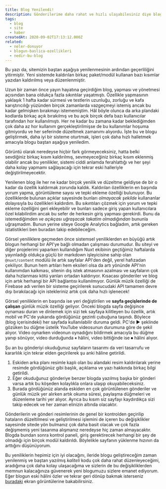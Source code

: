 ```yaml
---
title: Blog Yenilendi!
description: Gönderilerime daha rahat ve hızlı ulaşabilesiniz diye blogumu baştan aşağıya yeniledim ve seveceğiniz birkaç özellik ekledim!
tags:
  - blog
  - site
  - haber
createdAt: 2020-09-02T17:13:12.000Z
related:
  - neler-donuyor
  - blogun-baslica-ozellikleri
  - nedir-bu-blog
---
```


<blog-notification type="warning">Bu yazı da, sitemizin baştan aşağıya yenilenmesinin ardından geçerliliğini yitirmiştir. Yeni sistemde kaldırılan birkaç paket/modül kullanan bazı kısımlar yazıdan kaldırılmış veya düzenlenmiştir.</blog-notification>

Uzun bir zaman önce yayın hayatına geçirdiğim blog, yapması ve yönetmesi açısından bana oldukça fazla sıkıntılar yaşatmıştı. Özellikle yapmasının yaklaşık 1 hafta kadar sürmesi ve testlerin uzunluğu, zorluğu ve kafa karıştırıcılığı yüzünden birçok zamanlarda vazgeçmeyi istemiş ancak bu kadar gelmişken bırakmayı istememiştim. Hâl böyle olunca da arka plandaki kodlarda birkaç açık bırakılmış ve bu açık birçok defa bazı kullanıcılar tarafından hor kullanılmıştı. Her ne kadar bu zamana kadar beklediğimden çok daha az hor kullanım gerçekleştirilmişse de bu kullanımlar hoşuma gitmiyordu ve her seferinde düzeltmek zamanımı alıyordu. İşte bu ve blogu geliştirmek, daha iyi bir sisteme oturtmak, işleri çok daha hızlı halletmek amacıyla blogu baştan aşağıya yeniledim.

Görüntü olarak neredeyse hiçbir fark görmeyeceksiniz, hatta belki sevdiğiniz birkaç kısım kaldırılmış, sevmeyeceğiniz birkaç kısım eklenmiş olabilir ancak bu yenilikler, sistemi ciddi anlamda ferahlattığı ve her şeyi daha kolay yapmamı sağlayacağı için tekrar eski halleriyle değiştirilmeyecektir.

Yenilenen blog ile her ne kadar birçok yenilik ve düzeltme geldiyse de bir o kadar da özellik kaldırmak zorunda kaldık. Kaldırılan özelliklerin en başında yorum yapma, görüntüleme sayısı ve tepki ekleme özelliği bulunuyor. Bu özelliklerde bulunan açıklar sayesinde bunları _olmayacak şekilde_ kullananlar dolayısıyla bu özellikleri kaldırdım. Bu sıkıntıları çözmek için yorum ve tepki ekleme özelliğini geri ekleyebilir ve bunları sadece giriş yapan kullanıcılara özel kılabilirdim ancak bu sefer de herkesin giriş yapması gerekirdi. Bunu da istemediğimden _ve açıkçası uğraşacak takatim olmadığından_ bununla uğraşmadım. Bunun yerine siteye Google Analytics bağladım, artık gereken istatistikleri ben buradan takip edebileceğim.

Görsel yeniliklere geçmeden önce sistemsel yeniliklerden en büyüğü artık blogun herhangi bir API'ye bağlı olmadan çalışması durumudur. Bu siteyi ve diğer projelerimi yaparken kullandığım Nuxt ekibinin geçtiğimiz haftalarda yayınladığı oldukça güçlü bir markdown işleyicisine sahip olan `@nuxt/content` modülü ile artık sayfalar API'den değil, yerel hafızadan çekiliyor. Bunun hem artıları hem eksileri olsa da artı yönünde API'nin kullanımdan kalkması, sitenin dış istek atmasının azalması ve sayfaların çok daha hızlanması kötü yanları ortadan kaldırıyor. Kısacası gönderiler ve blog için artık herhangi bir API bağlantısı kullanılmıyor. Günlük müzik özelliği de Firebase adı verilen bir sisteme geçirilerek sunucudaki API tamamen devre dışı bırakılacağı için istekleriniz artık çok daha hızlı işlenecek!

Görsel yeniliklerin en başında ise yeri değiştirilen ve **sayfa geçişlerinde de çalışan** günlük müzik özelliği geliyor. Önceki blogda sayfa değişince oynaması duran ve dinlemek için sizi tek sayfaya kilitleyen bu özellik, artık mobil ve PC'de yukarıda gördüğünüz gezinti çubuğuna taşındı. Böylece (blog içerisindeki) her sayfada kullanılabilir duruma geldi. PC'de ▶ şeklinde gözüken bu düğme üstelik YouTube videosunun durumuna göre de şekil alıyor. Video oynarken videonun oynadığını bildirmek amacıyla bu düğme yanıp sönüyor, video durduğunda ⏸ hâlini, video bittiğinde ise ⏹ hâlini alıyor.

<smart-image src="https://i.vgy.me/7QLxBi.png"></smart-image>

Şu an bu gönderiyi okuduğunuz sayfaların tasarımı da veri tasarrufu ve kararlılık için tekrar elden geçirilerek şu anki hâline getirildi.

<smart-image src="https://i.vgy.me/vUtLtv.png"></smart-image>

1. Eskiden arka planı resimle kaplı olan bu alandaki resim kaldırılarak yerine resimde gördüğünüz gibi başlık, açıklama ve yazı hakkında birkaç bilgi getirildi.
2. Eğer okuduğunuz gönderiye benzer blogda yazılmış başka bir gönderi varsa artık bu köşeden kolaylıkla onlara ulaşıp okuyabileceksiniz.
3. Burada gördüğünüz alanda eskiden en çok görüntülenen gönderiler ve günlük müzik yer alırken artık okuma süresi, paylaşma düğmeleri ve düzenleme tarihi yer alıyor. Ayrıca bu kısım siz sayfayı kaydırdıkça sizi takip edecek ve her zaman elinizin altında olacaktır.

Gönderilerin ve gönderi resimlerinin de genel bir kontrolden geçirilip hataların düzeltilmesi ve geliştirilmesi işlemini de içeren bu değişiklikler sayesinde sitede yön bulmanız çok daha basit olacak ve çok fazla değişmemiş yeni tasarıma alışmanız neredeyse hiç zaman almayacaktır. Blogda bundan sonra kontrol paneli, giriş gerektirecek herhangi bir şey de olmadığı için birçok modül kaldırıldı. Böylelikle sayfanın yüklenme hızının da arttığını düşünüyorum.

Bu yeniliklerin hepimiz için iyi olacağını, ileride blogu geliştireceğim zaman yenilenmiş ve baştan yazılmış _kaliteli_ kodu çok daha rahat düzenleyeceğimi, aradığıma çok daha kolay ulaşacağıma ve sizlerin de bu değişikliklerden memnun kalacağınıza güvenerek yeni blogumuzu sizlere emanet ediyorum. Eğer blogun eski hâlini özler ve tekrar geri dönüp bakmak isterseniz [buradaki](/blog/gonderi/blogun-baslica-ozellikleri) ekran görüntülerine bakabilirsiniz.
